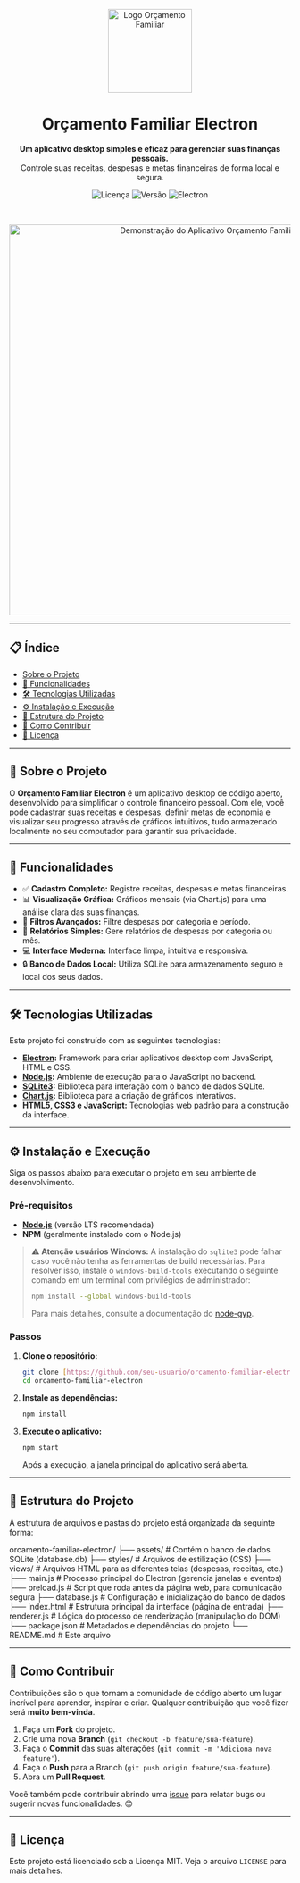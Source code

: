 <p align="center">
  <img src="URL_DO_SEU_LOGO" width="150" alt="Logo Orçamento Familiar">
</p>

<h1 align="center">Orçamento Familiar Electron</h1>

<p align="center">
  <strong>Um aplicativo desktop simples e eficaz para gerenciar suas finanças pessoais.</strong>
  <br>
  Controle suas receitas, despesas e metas financeiras de forma local e segura.
</p>

<p align="center">
  <img src="https://img.shields.io/github/license/seu-usuario/orcamento-familiar-electron?style=for-the-badge" alt="Licença">
  <img src="https://img.shields.io/badge/versão-1.0.0-blue?style=for-the-badge" alt="Versão">
  <img src="https://img.shields.io/badge/electron-^28.0.0-blueviolet?style=for-the-badge" alt="Electron">
</p>

<br>

<p align="center">
  <img src="URL_DO_SEU_SCREENSHOT.png" alt="Demonstração do Aplicativo Orçamento Familiar" width="700">
</p>

---

## 📋 Índice

- [Sobre o Projeto](#-sobre-o-projeto)
- [🚀 Funcionalidades](#-funcionalidades)
- [🛠️ Tecnologias Utilizadas](#️-tecnologias-utilizadas)
- [⚙️ Instalação e Execução](#️-instalação-e-execução)
- [📂 Estrutura do Projeto](#-estrutura-do-projeto)
- [🤝 Como Contribuir](#-como-contribuir)
- [📄 Licença](#-licença)

---

## 📝 Sobre o Projeto

O **Orçamento Familiar Electron** é um aplicativo desktop de código aberto, desenvolvido para simplificar o controle financeiro pessoal. Com ele, você pode cadastrar suas receitas e despesas, definir metas de economia e visualizar seu progresso através de gráficos intuitivos, tudo armazenado localmente no seu computador para garantir sua privacidade.

---

## 🚀 Funcionalidades

- ✅ **Cadastro Completo:** Registre receitas, despesas e metas financeiras.
- 📊 **Visualização Gráfica:** Gráficos mensais (via Chart.js) para uma análise clara das suas finanças.
- 🔎 **Filtros Avançados:** Filtre despesas por categoria e período.
- 📄 **Relatórios Simples:** Gere relatórios de despesas por categoria ou mês.
- 💻 **Interface Moderna:** Interface limpa, intuitiva e responsiva.
- 🔒 **Banco de Dados Local:** Utiliza SQLite para armazenamento seguro e local dos seus dados.

---

## 🛠️ Tecnologias Utilizadas

Este projeto foi construído com as seguintes tecnologias:

- **[Electron](https://www.electronjs.org/):** Framework para criar aplicativos desktop com JavaScript, HTML e CSS.
- **[Node.js](https://nodejs.org/):** Ambiente de execução para o JavaScript no backend.
- **[SQLite3](https://www.sqlite.org/index.html):** Biblioteca para interação com o banco de dados SQLite.
- **[Chart.js](https://www.chartjs.org/):** Biblioteca para a criação de gráficos interativos.
- **HTML5, CSS3 e JavaScript:** Tecnologias web padrão para a construção da interface.

---

## ⚙️ Instalação e Execução

Siga os passos abaixo para executar o projeto em seu ambiente de desenvolvimento.

### Pré-requisitos

- **[Node.js](https://nodejs.org/)** (versão LTS recomendada)
- **NPM** (geralmente instalado com o Node.js)

> **⚠️ Atenção usuários Windows:** A instalação do `sqlite3` pode falhar caso você não tenha as ferramentas de build necessárias. Para resolver isso, instale o `windows-build-tools` executando o seguinte comando em um terminal com privilégios de administrador:
> ```bash
> npm install --global windows-build-tools
> ```
> Para mais detalhes, consulte a documentação do [node-gyp](https://github.com/nodejs/node-gyp#on-windows).

### Passos

1.  **Clone o repositório:**
    ```bash
    git clone [https://github.com/seu-usuario/orcamento-familiar-electron.git](https://github.com/seu-usuario/orcamento-familiar-electron.git)
    cd orcamento-familiar-electron
    ```

2.  **Instale as dependências:**
    ```bash
    npm install
    ```

3.  **Execute o aplicativo:**
    ```bash
    npm start
    ```
    Após a execução, a janela principal do aplicativo será aberta.

---

## 📂 Estrutura do Projeto

A estrutura de arquivos e pastas do projeto está organizada da seguinte forma:

orcamento-familiar-electron/
├── assets/         # Contém o banco de dados SQLite (database.db)
├── styles/         # Arquivos de estilização (CSS)
├── views/          # Arquivos HTML para as diferentes telas (despesas, receitas, etc.)
├── main.js         # Processo principal do Electron (gerencia janelas e eventos)
├── preload.js      # Script que roda antes da página web, para comunicação segura
├── database.js     # Configuração e inicialização do banco de dados
├── index.html      # Estrutura principal da interface (página de entrada)
├── renderer.js     # Lógica do processo de renderização (manipulação do DOM)
├── package.json    # Metadados e dependências do projeto
└── README.md       # Este arquivo

---

## 🤝 Como Contribuir

Contribuições são o que tornam a comunidade de código aberto um lugar incrível para aprender, inspirar e criar. Qualquer contribuição que você fizer será **muito bem-vinda**.

1.  Faça um **Fork** do projeto.
2.  Crie uma nova **Branch** (`git checkout -b feature/sua-feature`).
3.  Faça o **Commit** das suas alterações (`git commit -m 'Adiciona nova feature'`).
4.  Faça o **Push** para a Branch (`git push origin feature/sua-feature`).
5.  Abra um **Pull Request**.

Você também pode contribuir abrindo uma [issue](https://github.com/seu-usuario/orcamento-familiar-electron/issues) para relatar bugs ou sugerir novas funcionalidades. 😊

---

## 📄 Licença

Este projeto está licenciado sob a Licença MIT. Veja o arquivo `LICENSE` para mais detalhes.
